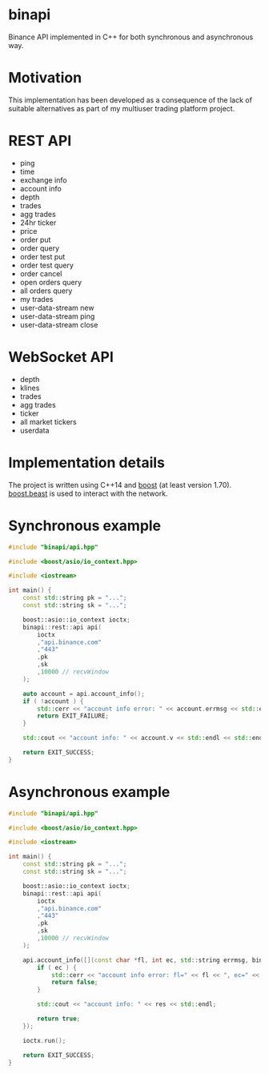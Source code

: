 # binapi
Binance API implemented in C++ for both synchronous and asynchronous way.

# Motivation
This implementation has been developed as a consequence of the lack of suitable alternatives as part of my multiuser trading platform project.

# REST API
- ping
- time
- exchange info
- account info
- depth
- trades
- agg trades
- 24hr ticker
- price
- order put
- order query
- order test put
- order test query
- order cancel
- open orders query
- all orders query
- my trades
- user-data-stream new
- user-data-stream ping
- user-data-stream close

# WebSocket API
- depth
- klines
- trades
- agg trades
- ticker
- all market tickers
- userdata

# Implementation details
The project is written using C++14 and [boost](https://www.boost.org/) (at least version 1.70). [boost.beast](https://www.boost.org/doc/libs/1_73_0/libs/beast/index.html) is used to interact with the network.

# Synchronous example
```cpp
#include "binapi/api.hpp"

#include <boost/asio/io_context.hpp>

#include <iostream>

int main() {
    const std::string pk = "...";
    const std::string sk = "...";

    boost::asio::io_context ioctx;
    binapi::rest::api api(
        ioctx
        ,"api.binance.com"
        ,"443"
        ,pk
        ,sk
        ,10000 // recvWindow
    );

    auto account = api.account_info();
    if ( !account ) {
        std::cerr << "account info error: " << account.errmsg << std::endl;
        return EXIT_FAILURE;
    }

    std::cout << "account info: " << account.v << std::endl << std::endl;

    return EXIT_SUCCESS;
}

```

# Asynchronous example
```cpp
#include "binapi/api.hpp"

#include <boost/asio/io_context.hpp>

#include <iostream>

int main() {
    const std::string pk = "...";
    const std::string sk = "...";

    boost::asio::io_context ioctx;
    binapi::rest::api api(
        ioctx
        ,"api.binance.com"
        ,"443"
        ,pk
        ,sk
        ,10000 // recvWindow
    );

    api.account_info([](const char *fl, int ec, std::string errmsg, binapi::rest::account_info_t res) {
        if ( ec ) {
            std::cerr << "account info error: fl=" << fl << ", ec=" << ec << ", emsg=" << errmsg << std::endl;
            return false;
        }

        std::cout << "account info: " << res << std::endl;

        return true;
    });

    ioctx.run();

    return EXIT_SUCCESS;
}
```

